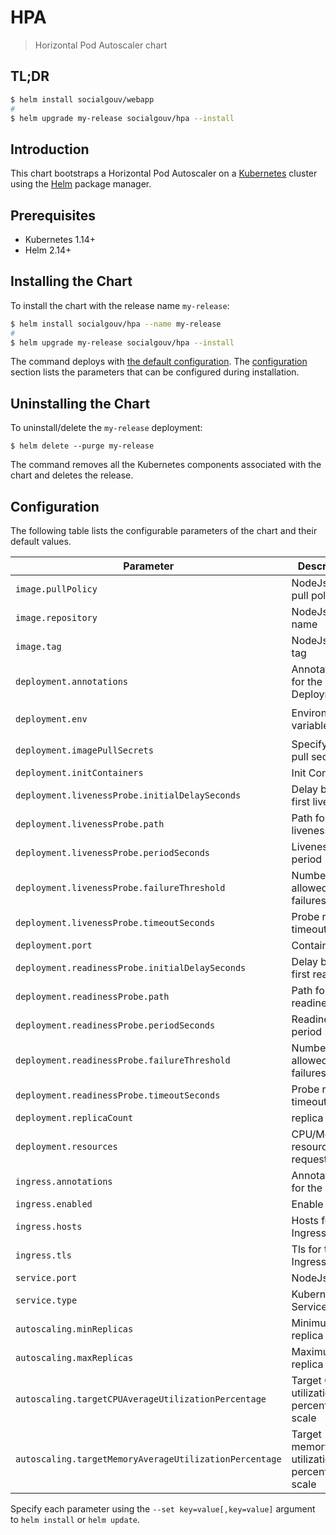 # HPA

> Horizontal Pod Autoscaler chart

## TL;DR

```sh
$ helm install socialgouv/webapp
#
$ helm upgrade my-release socialgouv/hpa --install
```

## Introduction

This chart bootstraps a Horizontal Pod Autoscaler on a [Kubernetes](http://kubernetes.io) cluster using the [Helm](https://helm.sh) package manager.

## Prerequisites

- Kubernetes 1.14+
- Helm 2.14+

## Installing the Chart

To install the chart with the release name `my-release`:

```sh
$ helm install socialgouv/hpa --name my-release
#
$ helm upgrade my-release socialgouv/hpa --install
```

The command deploys with [the default configuration](./values.yaml). The [configuration](#configuration) section lists the parameters that can be configured during installation.

## Uninstalling the Chart

To uninstall/delete the `my-release` deployment:

```console
$ helm delete --purge my-release
```

The command removes all the Kubernetes components associated with the chart and deletes the release.

## Configuration

The following table lists the configurable parameters of the chart and their default values.

| Parameter                                              | Description                                    | Default                               |
| -----------------------------------------------        | -----------------------------------            | ------------------------------------- |
| `image.pullPolicy`                                     | NodeJs Image pull policy                       | `IfNotPresent`                        |
| `image.repository`                                     | NodeJs Image name                              | `node`                                |
| `image.tag`                                            | NodeJs Image tag                               | `lts-alpine`                          |
| `deployment.annotations`                               | Annotations for the Deployment                 | `{}`                                  |
| `deployment.env`                                       | Environment variables                          | `[{PORT: 80, NODE_ENV: "production"}` |
| `deployment.imagePullSecrets`                          | Specify Image pull secrets                     | `[]`                                  |
| `deployment.initContainers`                            | Init Containers                                | `[]`                                  |
| `deployment.livenessProbe.initialDelaySeconds`         | Delay before first liveness                    | `5`                                   |
| `deployment.livenessProbe.path`                        | Path for the liveness                          | `/`                                   |
| `deployment.livenessProbe.periodSeconds`               | Liveness period                                | `10`                                  |
| `deployment.livenessProbe.failureThreshold`            | Number of allowed failures                     | `10`                                  |
| `deployment.livenessProbe.timeoutSeconds`              | Probe request timeout                          | `10`                                  |
| `deployment.port`                                      | Container port                                 | `80`                                  |
| `deployment.readinessProbe.initialDelaySeconds`        | Delay before first readiness                   | `5`                                   |
| `deployment.readinessProbe.path`                       | Path for the readiness                         | `/`                                   |
| `deployment.readinessProbe.periodSeconds`              | Readiness period                               | `10`                                  |
| `deployment.readinessProbe.failureThreshold`           | Number of allowed failures                     | `10`                                  |
| `deployment.readinessProbe.timeoutSeconds`             | Probe request timeout                          | `10`                                  |
| `deployment.replicaCount`                              | replica count                                  | `1`                                   |
| `deployment.resources`                                 | CPU/Memory resource requests/limits            | Memory: `16-32Mi`, CPU: `5-50m`       |
| `ingress.annotations`                                  | Annotations for the Ingress                    | `{}`                                  |
| `ingress.enabled`                                      | Enable ingress                                 | `false`                               |
| `ingress.hosts`                                        | Hosts for the Ingress                          | `[]`                                  |
| `ingress.tls`                                          | Tls for the Ingress                            | `[]`                                  |
| `service.port`                                         | NodeJs port                                    | `ClusterIP`                           |
| `service.type`                                         | Kubernetes Service type                        | `ClusterIP`                           |
| `autoscaling.minReplicas`                              | Minimum pod replica count                      | null                                  |
| `autoscaling.maxReplicas`                              | Maximum pod replica count                      | null                                  |
| `autoscaling.targetCPUAverageUtilizationPercentage`    | Target CPU utilization percentage to scale     | null                                  |
| `autoscaling.targetMemoryAverageUtilizationPercentage` | Target memory utilization percentage to scale  | null                                  |

  
Specify each parameter using the `--set key=value[,key=value]` argument to `helm install` or `helm update`.
